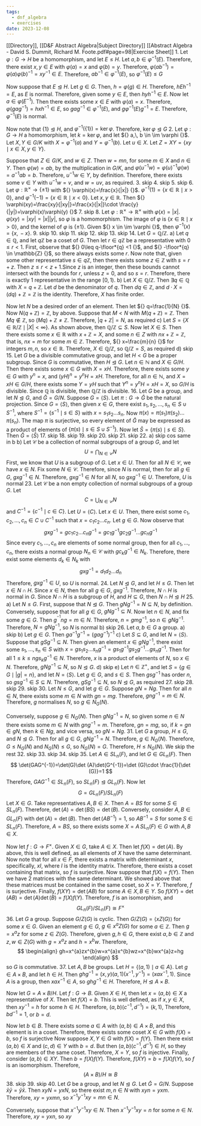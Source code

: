 ```yaml
---
tags:
  - dnf_algebra
  - exercises
date: 2023-12-08
---
```

[[Directory]], [[D&F Abstract Algebra|Subject Directory]]
[[Abstract Algebra - David S. Dummit, Richard M. Foote.pdf#page=98|Exercise Sheet]]
1. 
Let $\varphi:G\to{}H {}$ be a homomorphism, and let $E\leq H$. Let ${} a,\, b \in \varphi ^{-1}(E) {}$. Therefore, there exist ${} x,\, y \in E {}$ with ${} \varphi(a)=x {}$ and ${} \varphi(b)=y {}$. Therefore, ${} \varphi(ab^{-1})=\varphi(a)\varphi(b)^{-1}=xy^{-1}\in E {}$. Therefore, ${} ab^{-1} \in \varphi ^{-1}(E) {}$, so $\varphi ^{-1}(E)\leq G {}$

Now suppose that ${} E\trianglelefteq H {}$. Let $g \in G {}$. Then, ${} h=\varphi(g) \in H {}$. Therefore, ${} hEh^{-1}=E {}$, as $E$ is normal. Therefore, given some ${} y \in E {}$, then ${} hyh^{-1}\in E {}$. Now let ${} a \in \varphi(E^{-1}) {}$. Then there exists some ${} x \in E {}$ with ${} \varphi(a)=x {}$. Therefore, ${} \varphi(gag^{-1})=hxh^{-1} \in E {}$, so ${} gag^{-1} \in \varphi ^{-1}(E) {}$, and ${} g\varphi ^{-1}(E)g^{-1}=E {}$. Therefore, ${} \varphi ^{-1}(E) {}$ is normal.

Now note that ${} \{ 1 \}\trianglelefteq H {}$, and ${} \varphi ^{-1}(\{ 1 \})=\ker \varphi {}$. Therefore, ${} \ker \varphi\trianglelefteq G {}$
2. 
Let $\varphi:G\to{}H {}$ a homomorphism, let ${} k=\ker \varphi {}$, and let ${} a,\, b \in \im \varphi {}$. Let ${} X,\, Y \in G/K {}$ with ${} X=\varphi ^{-1}(a) {}$ and ${} Y=\varphi ^{-1}(b) {}$. Let ${} u \in X {}$. Let ${} Z=XY=\{ xy\mid x \in X,\, y \in Y \} {}$.

Suppose that ${} Z \in G /K {}$, and ${} w \in Z {}$. Then ${} w=mn {}$, for some ${} m \in X {}$ and ${} n \in Y {}$. Then ${} \varphi(w)=ab {}$, by the multiplication in $G/K {}$, and ${} \varphi(u^{-1}w)=\varphi(u)^{-1}\varphi(w)=a^{-1}ab=b {}$. Therefore, ${} u^{-1}w \in Y {}$, by definition. Therefore, there exists some ${} v \in Y {}$ with ${} u^{-1}w=v {}$, and ${} w=uv {}$, as required.
3. skip
4. skip
5. skip
6. 
Let ${} \varphi:\mathbb{R}^{\times }\to{}\{ \pm1 \} {}$ with ${} \varphi(x)=\frac{x}{|x|} {}$. ${} \varphi ^{-1}(1)=\{ x \in \mathbb{R}\mid x>0 \} {}$, and ${} \varphi ^{-1}(-1)=\{ x \in \mathbb{R}\mid x<0 \} {}$. Let ${} x,\, y \in \mathbb{R} {}$. Then ${} \varphi(xy)=\frac{xy}{|xy|}=\frac{x}{|x|}\cdot \frac{y}{|y|}=\varphi(x)\varphi(y) {}$
7. skip
8. 
Let ${} \varphi:\mathbb{R}^{\times }\to{}\mathbb{R}^{\times } {}$ with ${} \varphi(x)=|x| {}$. ${} \varphi(xy)=|xy|=|x||y| {}$, so $\varphi$ is a homomorphism. The image of $\varphi$ is ${} \{ x \in \mathbb{R}\mid x>0 \} {}$, and the kernel of $\varphi$ is ${} \{ \pm 1 \} {}$. Given ${} x \in \im \varphi {}$, then ${} \varphi ^{-1}(x)=\{ x,\, -x \} {}$.
9. skip
10. skip
11. skip
12. skip
13. skip
14. Let $G=\mathbb{Q}/\mathbb{Z} {}$. 
a)
Let ${} q \in \mathbb{Q} {}$, and let $q\mathbb{Z}$ be a coset of $G$. Then let ${} r \in q\mathbb{Z} {}$ be a representative with ${} 0\leq r<1 {}$. First, observe that ${} 0\leq q-\floor*{q} <1 {}$, and ${} -\floor*{q}  \in \mathbb{Z} {}$, so there always exists some $r {}$. Now note that, given some other representative ${} s \in q\mathbb{Z} {}$, then there exists some ${} z \in \mathbb{Z} {}$ with ${} s=r+z {}$. Then ${} z\leq r<z+1. {}$Since ${} z$ is an integer, then these bounds cannot intersect with the bounds for $r$, unless ${} z=0 {}$, and so ${} s=r {}$. Therefore, there is exactly $1 {}$ representative in the range ${} [0,\, 1) {}$.
b)
Let ${} X \in \mathbb{Q}/\mathbb{Z} {}$. Then ${} \exists q \in \mathbb{Q} {}$ with ${} X=q+\mathbb{Z} {}$. Let $d$ be the denominator of $q {}$. Then ${} dq \in \mathbb{Z} {}$, and ${} d\cdot X=(dq)+\mathbb{Z}=\mathbb{Z} {}$ is the identity. Therefore, $X {}$ has finite order. 

Now let ${} N$ be a desired order of an element. Then let ${} q=\frac{1}{N} {}$. Now ${} N(q+\mathbb{Z})=\mathbb{Z} {}$, by above. Suppose that ${} M< N$ with ${} M(q+\mathbb{Z})=\mathbb{Z} {}$. Then ${} Mq\notin \mathbb{Z} {}$, so ${} (Mq)+\mathbb{Z}\neq \mathbb{Z}$. Therefore, ${} |q+\mathbb{Z}|=N {}$, as required
c)
Let ${} S=\{ X \in \mathbb{R}/\mathbb{Z}\mid |X|<\infty \} {}$. As shown above, then ${} \mathbb{Q} /\mathbb{Z}\subseteq S {}$. Now let ${} X \in S {}$. Then there exists some ${} x \in \mathbb{R} {}$ with $x+\mathbb{Z}=X {}$, and some ${} n \in Z {}$ with ${} nx+\mathbb{Z}=\mathbb{Z} {}$, that is, ${} nx=m {}$ for some ${} m \in \mathbb{Z} {}$. Therefore, ${} x=\frac{m}{n} {}$ for integers ${} m,\, n {}$, so ${} x \in \mathbb{R} {}$. Therefore, ${} X \in \mathbb{Q} /\mathbb{Z} {}$, so $\mathbb{Q}/\mathbb{Z}=S {}$, as required
d) skip
15. 
Let $G$ be a divisible commutative group, and let $H<G {}$ be a proper subgroup. Since $G {}$ is commutative, then $H\trianglelefteq G {}$. Let ${} n \in \mathbb{N} {}$ and ${} X \in G/H {}$. Then there exists some ${} x \in G {}$ with ${} X=xH {}$. Therefore, there exists some ${} y \in G {}$ with ${} y^{n}=x {}$, and ${} ( yH )^{n}=y^{n}H=xH {}$. Therefore, for all ${} n \in \mathbb{N} {}$, and ${} X=xH \in G /H {}$, there exists some ${} Y=yH {}$ such that ${} Y^{n}=y^{n}H=xH=X {}$, so $G/H$ is divisible. Since $\mathbb{Q}$ is divisible, then $\mathbb{Q}/\mathbb{Z} {}$ is divisible.
16. 
Let ${} G {}$ be a group, and let $N\trianglelefteq G {}$, and ${} \bar{G}=G/N {}$. Suppose ${} G=\langle S \rangle  {}$. Let ${} \pi:G\to{}\bar{G} {}$ be the natural projection. Since ${} G=\langle S \rangle  {}$, then given ${} x \in G {}$, there exist ${} s_{1},\, s_{2},\,\dots,\,s_{n} \in S \cup S^{-1} {}$, where ${} S^{-1}=\{ s^{-1}\mid s \in S \} {}$ with ${} x=s_{1} s_{2} \dots s_{n} {}$. Now ${} \pi(x)=\pi(s_{1})\pi(s_{2})\dots \pi(s_{n}) {}$. The map ${} \pi {}$ is surjective, so every element of ${} \bar{G} {}$ may be expressed as a product of elements of ${} \{ \pi(s)\mid s \in S \cup S^{-1} \} {}$. Now let ${} \bar{S}=\{ \pi(s)\mid s \in S \} {}$. Then ${} \bar{G}=\langle \bar{S} \rangle  {}$
17. skip
18. skip
19. skip
20. skip
21. skip
22. a) skip cos same in b
b)
Let ${} \mathcal{C} {}$ be a collection of normal subgroups of a group ${} G {}$, and let
$$
U=\bigcap_{N\in \mathcal{C}} N
$$
First, we know that $U$ is a subgroup of $G$. Let ${} x \in U {}$. Then for all ${} N \in \mathcal{C} {}$, we have ${} x \in N {}$. Fix some ${} N \in \mathcal{C} {}$. Therefore, since ${} N {}$ is normal, then for all ${} g \in G {}$, ${} gxg^{-1} \in N {}$. Therefore, ${} gxg^{-1} \in N {}$ for all $N$, so ${} gxg^{-1} \in U {}$. Therefore, $U$ is normal
23. 
Let ${} \mathcal{C} {}$ be a non empty collection of normal subgroups of a group $G$. Let 
$$
C=\bigcup_{N\in \mathcal{C}} N
$$
and ${} C^{-1}=\{ c^{-1}\mid c \in C \} {}$. Let ${} U=\langle C \rangle  {}$. Let ${} x \in U {}$. Then, there exist some ${} c_{1},\, c_{2},\,\dots,\,c_{n} \in C \cup C^{-1} {}$ such that ${} x=c_{1} c_{2}\dots c_{n} {}$. Let ${} g \in G {}$. Now observe that
$$
gxg^{-1}=gc_{1} c_{2}\dots c_{n} g^{-1}=gc_{1} g^{-1} gc_{2} g^{-1}\dots gc_{n} g^{-1}
$$
Since every ${} c_{1},\,\dots,\,c_{n} {}$ are elements of some normal group, then for all ${} c_{1},\,\dots,\,c_{n} {}$, there exists a normal group ${} N_{n} \in \mathcal{C} {}$ with ${} gc_{k} g^{-1} \in N_{k} {}$. Therefore, there exist some elements ${} d_{k} \in N_{k} {}$ with 
$$
gxg^{-1}=d_{1} d_{2} \dots d_{n}
$$
Therefore, ${} gxg^{-1} \in U {}$, so $U$ is normal.
24. 
Let $N\trianglelefteq G$, and let $H\leq G$. Then let ${} x \in {} N\cap H {}$. Since ${} x \in N {}$, then for all ${} g \in G {}$, ${} gxg^{-1} {}$. Therefore, ${} N\cap H {}$ is normal in $G$. Since ${} N\cap H {}$ is a subgroup of $H$, and ${} H\subseteq G {}$, then ${} N\cap H\trianglelefteq H {}$
25. a)
Let ${} N\leq G$. First, suppose that $N\trianglelefteq G$. Then ${} gNg^{-1}=N\subseteq N {}$, by definition. Conversely, suppose that for all ${} g \in G {}$, ${} gNg^{-1} \subseteq N {}$. Now let ${} n \in N {}$, and fix some ${} g \in G {}$. Then ${} g^{^{-1}}ng =m \in N {}$. Therefore, ${} n=gmg^{-1} {}$, so ${} n \in gNg^{-1} {}$. Therefore, ${} N=gNg^{-1} {}$, so $N$ is normal
b) skip
26. Let ${} a,\, b \in G {}$ a group.
a) skip
b) Let ${} g \in G {}$. Then ${} ga^{-1}g^{-1}=( gag^{-1} )^{-1} {}$
c)
Let ${} S\subseteq G {}$, and let ${} N=\langle S \rangle  {}$. Suppose that ${} gSg^{-1}\subseteq N {}$. Then given an element  ${} x \in gNg^{-1} {}$, there exist some ${} s_{1},\,\dots,\,s_{n} \in S {}$ with ${} x=gs_{1} s_{2}\dots s_{n} g^{-1}=gs_{1} g^{-1} g s_{2} g^{-1}\dots gs_{n}g^{-1} {}$. Then for all ${} 1\leq k\leq n {}$${} gs_{k} g^{-1}\in N {}$. Therefore, $x$ is a product of elements of $N$, so ${} x \in N {}$. Therefore, ${} gNg^{-1} \subseteq N {}$, so ${} N\trianglelefteq G . {}$ d) skip
e) 
Let ${} n \in \mathbb{Z}^{+} {}$, and let ${} S=\{ g \in G\mid |g|=n \} {}$, and let ${} N=\langle S \rangle  {}$. Let ${} g \in G {}$, and ${} s \in S {}$. Then ${} gsg^{-1} {}$ has order $n$, so ${} gsg^{-1} \in S\subseteq N {}$. Therefore, ${} gSg^{-1}\subseteq N {}$, so ${} N\trianglelefteq G {}$, as required
27. skip
28. skip
29. skip
30. 
Let $N\leq G$, and let ${} g \in G {}$. Suppose ${} gN=Ng {}$. Then for all ${} n \in N {}$, there exists some ${} m \in N {}$ with ${} gn=mg {}$. Therefore, ${} gng^{-1}=m \in N {}$. Therefore, $g$ normalises $N$, so ${} g \in N_{G}(N) {}$.

Conversely, suppose ${} g \in N_{G}(N) {}$. Then ${} gNg^{-1}=N {}$, so given some ${} n \in N {}$ there exists some ${} m \in N {}$ with ${} gng^{-1}=m {}$. Therefore, ${} gn=mg {}$, so, if ${} k=gn \in gN {}$, then ${} k \in Ng {}$, and vice versa, so ${} gN=Ng {}$. 
31. 
Let $G {}$ a group, ${} H\leq G {}$, and $N\trianglelefteq G$. Then for all ${} g \in G {}$, ${} gNg^{-1}=N {}$. Therefore, ${} g \in N_{G}(N) {}$. Therefore, $G\leq N_{G}(N)$ and $N_{G}(N)\leq G$, so $N_{G}(N)=G {}$. Therefore, $H\leq N_{G}(N) {}$. We skip the rest
32. skip
33. skip
34. skip
35. 
Let ${} A \in SL_{n}(F) {}$, and let ${} G \in GL_{n}(F) {}$. Then 
$$
\det(GAG^{-1})=\det(G)\det (A)\det(G^{-1})=\det (G)\cdot \frac{1}{\det (G)}=1
$$
Therefore, ${} GAG^{-1} \in SL_{n}(F) {}$, so ${} SL_{n}(F)\trianglelefteq GL_{n}(F) {}$. Now let
$$
G=GL_{n}(F) /SL_{n}(F)
$$
Let ${} X \in G {}$. Take representatives ${} A,\, B \in X {}$. Then ${} A=BS {}$ for some ${} S \in SL_{n}(F) {}$. Therefore, ${} \det (A)=\det(BS)=\det(B) {}$. Conversely, consider ${} A,\, B \in GL_{n}(F) {}$ with ${} \det (A)=\det(B) {}$. Then ${} \det(AB^{-1})=1 {}$, so ${} AB^{-1}=S {}$ for some ${} S\in SL_{n}(F) {}$. Therefore, $A=BS {}$, so there exists some ${} X=A\,SL_{n}(F) \in G {}$ with ${} A,\, B \in X {}$. 

Now let ${} f:G\to{}F^{\times } {}$. Given ${} X \in G {}$, take ${} A \in X {}$. Then let ${} f(X)=\det (A) {}$. By above, this is well defined, as all elements of $X$ have the same determinant. Now note that for all ${} x \in F {}$, there exists a matrix with determinant $x$, specifically, $xI$, where $I$ is the identity matrix. Therefore, there exists a coset containing that matrix, so $f$ is surjective. Now suppose that ${} f(X)=f(Y) {}$. Then we have 2 matrices with the same determinant. We showed above that these matrices must be contained in the same coset, so $X=Y {}$. Therefore, $f$ is surjective. Finally, ${} f(XY)=\det(AB) {}$ for some ${} A \in X,\, B \in Y {}$. So ${} f(XY)=\det(AB)=\det(A)\det(B)=f(X)f(Y) {}$. Therefore, $f$ is an isomorphism, and
$$
GL_{n}(F)/SL_{n}(F)\cong F^{\times }
$$
36. 
Let $G$ a group. Suppose ${} G /Z(G) {}$ is cyclic. Then ${} G/Z(G)=\langle xZ(G) \rangle  {}$ for some ${} x \in G {}$. Given an element ${} g \in G {}$, ${} g \in x^{a}Z(G) {}$ for some ${} a \in \mathbb{Z} {}$. Then ${} g=x^{a}z {}$ for some ${} z \in Z(G) {}$. Therefore, given ${} g,\, h \in G {}$, there exist ${} a,\, b \in \mathbb{Z} {}$ and ${} z,\, w \in Z(G) {}$ with ${} g=x^{a}z {}$ and ${} h=x^{b}w {}$. Therefore, 
$$
\begin{align}
gh=x^{a}zx^{b}w=x^{a}x^{b}wz=x^{b}wx^{a}z=hg
\end{align}
$$
so $G$ is commutative.
37. 
Let ${} A,\, B {}$ be groups. Let ${} H=\{ (a,\, 1)\mid a \in A \} {}$. Let ${} g \in A\times B {}$, and let ${} h \in H {}$. Then ${} ghg^{-1}=(x,\, y)(a,\, 1)(x^{-1},\, y^{-1})=(xax^{-1},\, 1) {}$. Since $A$ is a group, then ${} xax^{-1} \in A {}$, so ${} ghg^{-1} \in H {}$. Therefore, ${} H\trianglelefteq A\times B {}$. 

Now let ${} G=A\times B /H {}$. Let $f:G\to{}B {}$. Given ${} X \in H {}$, then let ${} x=(a,\, b) \in X {}$ a representative of $X$. Then let ${} f(X)=b {}$. This is well defined, as if ${} x,\, y \in X {}$, then ${} xy^{-1}=h {}$ for some ${} h \in H {}$. Therefore, ${} (a,\, b)(c^{-1},\, d^{-1})=(k,\, 1) {}$, Therefore, ${} bd^{-1}=1 {}$, or ${} b=d {}$. 

Now let ${} b \in B {}$. There exists some ${} a \in A {}$  with ${} (a,\, b) \in A\times B {}$, and this element is in a coset. Therefore, there exists some coset ${} X \in  G {}$ with ${} f(X)=b {}$, so $f {}$ is surjective Now suppose ${} X,\, Y \in G {}$ with ${} f(X)=f(Y). {}$ Then there exist ${} (a,\, b) \in X {}$ and ${} (c,\, d) \in Y {}$ with ${} b=d {}$. But then ${} (a,\, b)(c^{-1},\, d^{-1}) \in H {}$, so they are members of the same coset. Therefore, ${} X=Y {}$, so $f$ is injective. Finally, consider ${} (a,\, b) \in XY {}$. Then ${} b {}=f(X)f(Y) {}$. Therefore, ${} f(XY)=b=f(X)f(Y) {}$, so $f$ is an isomorphism. Therefore, 
$$
(A\times B)/H\cong B
$$
38. skip
39. skip
40. 
Let $G$ be a group, and let ${} N\trianglelefteq G{} {}$. Let ${} \bar{G}=G/N {}$. Suppose ${} \bar{x}\bar{y}=\bar{y}\bar{x} {}$. Then ${} xyN=yxN {}$, so there exist ${} m,\, n \in N {}$ with ${} xyn=yxm {}$. Therefore, ${} xy=yxmn {}$, so ${} x^{-1}y^{-1}xy=mn \in N {}$. 

Conversely, suppose that ${} x^{-1}y^{-1}xy\in N {}$. Then ${} x^{-1}y^{-1}xy=n {}$ for some ${} n \in N {}$. Therefore, ${} xy=yxn {}$, so $xy {}$
